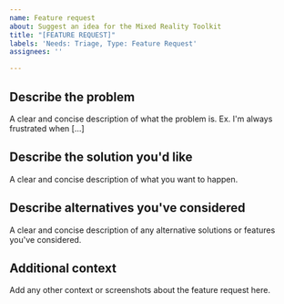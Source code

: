 ```yaml
---
name: Feature request
about: Suggest an idea for the Mixed Reality Toolkit
title: "[FEATURE REQUEST]"
labels: 'Needs: Triage, Type: Feature Request'
assignees: ''

---
```


## Describe the problem

A clear and concise description of what the problem is. Ex. I'm always frustrated when [...]

## Describe the solution you'd like

A clear and concise description of what you want to happen.

## Describe alternatives you've considered

A clear and concise description of any alternative solutions or features you've considered.

## Additional context

Add any other context or screenshots about the feature request here.
